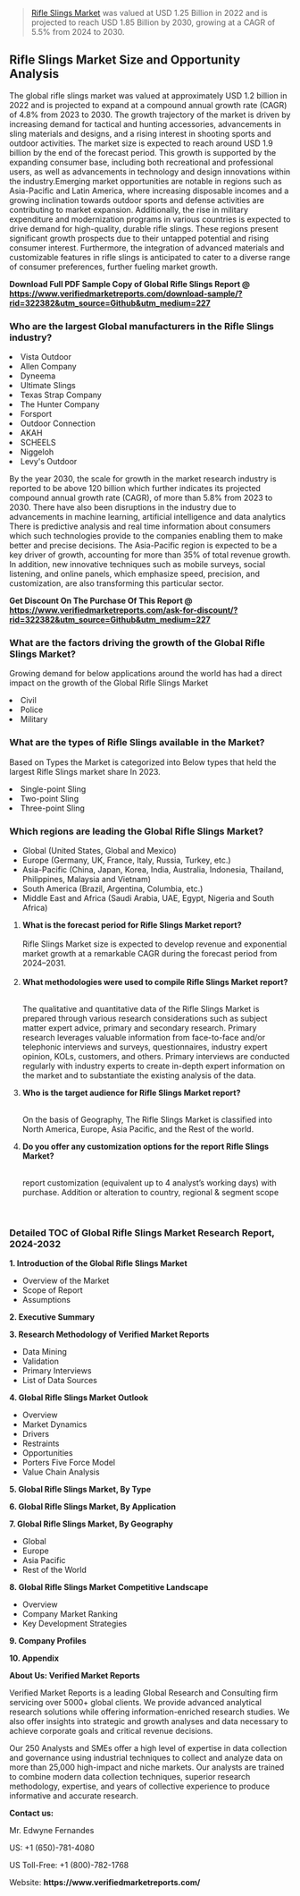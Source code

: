 <blockquote><p><p><a href="https://www.verifiedmarketreports.com/download-sample/?rid=322382&utm_source=Github&utm_medium=227" target="_blank">Rifle Slings Market</a> was valued at USD 1.25 Billion in 2022 and is projected to reach USD 1.85 Billion by 2030, growing at a CAGR of 5.5% from 2024 to 2030.</p></blockquote><p><h2>Rifle Slings Market Size and Opportunity Analysis</h2>The global rifle slings market was valued at approximately USD 1.2 billion in 2022 and is projected to expand at a compound annual growth rate (CAGR) of 4.8% from 2023 to 2030. The growth trajectory of the market is driven by increasing demand for tactical and hunting accessories, advancements in sling materials and designs, and a rising interest in shooting sports and outdoor activities. The market size is expected to reach around USD 1.9 billion by the end of the forecast period. This growth is supported by the expanding consumer base, including both recreational and professional users, as well as advancements in technology and design innovations within the industry.Emerging market opportunities are notable in regions such as Asia-Pacific and Latin America, where increasing disposable incomes and a growing inclination towards outdoor sports and defense activities are contributing to market expansion. Additionally, the rise in military expenditure and modernization programs in various countries is expected to drive demand for high-quality, durable rifle slings. These regions present significant growth prospects due to their untapped potential and rising consumer interest. Furthermore, the integration of advanced materials and customizable features in rifle slings is anticipated to cater to a diverse range of consumer preferences, further fueling market growth.</p><p class=""><strong>Download Full PDF Sample Copy of Global Rifle Slings Report @ <a href="https://www.verifiedmarketreports.com/download-sample/?rid=322382&amp;utm_source=Github&amp;utm_medium=227" target="_blank">https://www.verifiedmarketreports.com/download-sample/?rid=322382&amp;utm_source=Github&amp;utm_medium=227</a></strong></p><h3 id="" class="">Who are the largest Global manufacturers in the Rifle Slings industry?</h3><p><li>Vista Outdoor</li><li> Allen Company</li><li> Dyneema</li><li> Ultimate Slings</li><li> Texas Strap Company</li><li> The Hunter Company</li><li> Forsport</li><li> Outdoor Connection</li><li> AKAH</li><li> SCHEELS</li><li> Niggeloh</li><li> Levy's Outdoor</li></p><div class=""><div class="" dir="" data-message-author-role="" data-message-id="" data-message-model-slug=""><div class=""><div class=""><div class=""><div class="" dir="" data-message-author-role="" data-message-id="" data-message-model-slug=""><div class=""><div class=""><p>By the year 2030, the scale for growth in the market research industry is reported to be above 120 billion which further indicates its projected compound annual growth rate (CAGR), of more than 5.8% from 2023 to 2030. There have also been disruptions in the industry due to advancements in machine learning, artificial intelligence and data analytics There is predictive analysis and real time information about consumers which such technologies provide to the companies enabling them to make better and precise decisions. The Asia-Pacific region is expected to be a key driver of growth, accounting for more than 35% of total revenue growth. In addition, new innovative techniques such as mobile surveys, social listening, and online panels, which emphasize speed, precision, and customization, are also transforming this particular sector.</p><p><strong>Get Discount On The Purchase Of This Report @&nbsp; <a href="https://www.verifiedmarketreports.com/ask-for-discount/?rid=322382&amp;utm_source=Github&amp;utm_medium=227" target="_blank">https://www.verifiedmarketreports.com/ask-for-discount/?rid=322382&amp;utm_source=Github&amp;utm_medium=227</a></strong></p></div></div></div></div></div></div></div></div><h3 id="" class="">What are the factors driving the growth of the Global Rifle Slings Market?</h3><p id="" class="">Growing demand for below applications around the world has had a direct impact on the growth of the Global Rifle Slings Market</p><p id="" class=""><li>Civil</li><li> Police</li><li> Military</li></p><h3 id="" class="">What are the types of Rifle Slings available in the Market?</h3><p id="" class="">Based on Types the Market is categorized into Below types that held the largest Rifle Slings market share In 2023.</p><p id="" class=""><li>Single-point Sling</li><li> Two-point Sling</li><li> Three-point Sling</li></p><h3 id="" class="">Which regions are leading the Global Rifle Slings Market?</h3><ul><li>Global (United States, Global and Mexico)</li><li>Europe (Germany, UK, France, Italy, Russia, Turkey, etc.)</li><li>Asia-Pacific (China, Japan, Korea, India, Australia, Indonesia, Thailand, Philippines, Malaysia and Vietnam)</li><li>South America (Brazil, Argentina, Columbia, etc.)</li><li>Middle East and Africa (Saudi Arabia, UAE, Egypt, Nigeria and South Africa)</li></ul><p><ol><li><strong>What is the forecast period for Rifle Slings Market report?<br /></strong><br /><span data-sheets-root="1" data-sheets-value="{&quot;1&quot;:2,&quot;2&quot;:&quot;XXXX size is expected to develop revenue and exponential market growth at a remarkable CAGR during the forecast period from 2024&ndash;2030.&quot;}" data-sheets-userformat="{&quot;2&quot;:12674,&quot;4&quot;:{&quot;1&quot;:2,&quot;2&quot;:16776960},&quot;10&quot;:2,&quot;11&quot;:0,&quot;15&quot;:&quot;Arial&quot;,&quot;16&quot;:12}">Rifle Slings Market size is expected to develop revenue and exponential market growth at a remarkable CAGR during the forecast period from 2024&ndash;2031.</span><br /><br /></li><li><strong>What methodologies were used to compile Rifle Slings Market report?<br /><br /></strong><p>The qualitative and quantitative data of the&nbsp;Rifle Slings Market is prepared through various research considerations such as subject matter expert advice, primary and secondary research. Primary research leverages valuable information from face-to-face and/or telephonic interviews and surveys, questionnaires, industry expert opinion, KOLs, customers, and others. Primary interviews are conducted regularly with industry experts to create in-depth expert information on the market and to substantiate the existing analysis of the data.&nbsp;</p></li><li><strong>Who is the target audience for Rifle Slings Market report?<br /><br /></strong><p>On the basis of Geography, The&nbsp;Rifle Slings Market is classified into North America, Europe, Asia Pacific, and the Rest of the world.</p></li><li><strong>Do you offer any customization options for the report Rifle Slings Market?<br /><br /></strong><p>report customization (equivalent up to 4 analyst&rsquo;s working days) with purchase. Addition or alteration to country, regional &amp; segment scope</p><p>&nbsp;</p></li></ol></p><h3 id="" class="">Detailed TOC of Global Rifle Slings Market Research Report, 2024-2032</h3><p id="" class=""><strong>1. Introduction of the Global Rifle Slings Market</strong></p><ul><li>Overview of the Market</li><li>Scope of Report</li><li>Assumptions</li></ul><p id="" class=""><strong>2. Executive Summary</strong></p><p id="" class=""><strong>3. Research Methodology of&nbsp;Verified Market Reports</strong></p><ul><li>Data Mining</li><li>Validation</li><li>Primary Interviews</li><li>List of Data Sources</li></ul><p id="" class=""><strong>4. Global Rifle Slings Market Outlook</strong></p><ul><li>Overview</li><li>Market Dynamics</li><li>Drivers</li><li>Restraints</li><li>Opportunities</li><li>Porters Five Force Model</li><li>Value Chain Analysis</li></ul><p id="" class=""><strong>5. Global Rifle Slings Market, By&nbsp;Type</strong></p><p id="" class=""><strong>6. Global Rifle Slings Market, By Application</strong></p><p id="" class=""><strong>7. Global Rifle Slings Market, By Geography</strong></p><ul><li>Global</li><li>Europe</li><li>Asia Pacific</li><li>Rest of the World</li></ul><p id="" class=""><strong>8. Global Rifle Slings Market Competitive Landscape</strong></p><ul><li>Overview</li><li>Company Market Ranking</li><li>Key Development Strategies</li></ul><p id="" class=""><strong>9. Company Profiles</strong></p><p id="" class=""><strong>10. Appendix</strong></p><p id="" class=""><strong>About Us: Verified Market Reports</strong></p><p id="" class="">Verified Market Reports is a leading Global Research and Consulting firm servicing over 5000+ global clients. We provide advanced analytical research solutions while offering information-enriched research studies. We also offer insights into strategic and growth analyses and data necessary to achieve corporate goals and critical revenue decisions.</p><p id="" class="">Our 250 Analysts and SMEs offer a high level of expertise in data collection and governance using industrial techniques to collect and analyze data on more than 25,000 high-impact and niche markets. Our analysts are trained to combine modern data collection techniques, superior research methodology, expertise, and years of collective experience to produce informative and accurate research.</p><p id="" class=""><strong>Contact us:</strong></p><p id="" class="">Mr. Edwyne Fernandes</p><p id="" class="">US: +1 (650)-781-4080</p><p id="" class="">US Toll-Free: +1 (800)-782-1768</p><p id="" class="">Website: <a target="" data-test-app-aware-link=""><strong>https://www.verifiedmarketreports.com/</strong></a></p>
